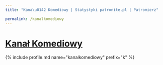 ```yaml
---
title: "Kana\u0142 Komediowy | Statystyki patronite.pl | Patromierz"

permalink: /kanalkomediowy
---
```


# [Kanał Komediowy](https://patronite.pl/kanalkomediowy)

{% include profile.md name="kanalkomediowy" prefix="k" %}
